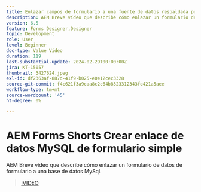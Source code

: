 ```yaml
---
title: Enlazar campos de formulario a una fuente de datos respaldada por Mysql en Forms Designer
description: AEM Breve vídeo que describe cómo enlazar un formulario de datos de formulario a una base de datos MySql.
version: 6.5
feature: Forms Designer,Designer
topic: Development
role: User
level: Beginner
doc-type: Value Video
duration: 119
last-substantial-update: 2024-02-29T00:00:00Z
jira: KT-15057
thumbnail: 3427624.jpeg
exl-id: df2363af-887d-41f9-b025-e0e12cec3328
source-git-commit: f4c621f3a9caa8c2c64b8323312343fe421a5aee
workflow-type: tm+mt
source-wordcount: '45'
ht-degree: 0%

---
```


# AEM Forms Shorts Crear enlace de datos MySQL de formulario simple

AEM Breve vídeo que describe cómo enlazar un formulario de datos de formulario a una base de datos MySql.

>[!VIDEO](https://video.tv.adobe.com/v/3427624/?learn=on)
